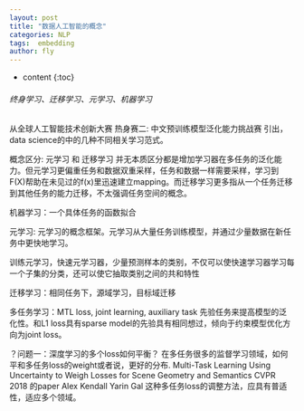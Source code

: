 ```yaml
---
layout: post
title: "数据人工智能的概念"
categories: NLP
tags:  embedding
author: fly
---
```


* content
{:toc}

######  终身学习、迁移学习、元学习、机器学习
从全球人工智能技术创新大赛
热身赛二: 中文预训练模型泛化能力挑战赛
引出，data science的中的几种不同相关学习范式。

概念区分:
 元学习 和 迁移学习 并无本质区分都是增加学习器在多任务的泛化能力。但元学习更偏重任务和数据双重采样，任务和数据一样需要采样，学习到F(X)帮助在未见过的f(x)里迅速建立mapping。而迁移学习更多指从一个任务迁移到其他任务的能力迁移，不太强调任务空间的概念。

机器学习：一个具体任务的函数拟合

元学习: 元学习的概念框架。元学习从大量任务训练模型，并通过少量数据在新任务中更快地学习。

训练元学习，快速元学习器，少量预测样本的类别，不仅可以使快速学习器学习每一个子集的分类，还可以使它抽取类别之间的共和特性

迁移学习：相同任务下，源域学习，目标域迁移

多任务学习：MTL loss, joint learning, auxiliary task 先验任务来提高模型的泛化性。和L1 loss具有sparse model的先验具有相同想过，倾向于约束模型优化方向为joint loss。

？问题一：深度学习的多个loss如何平衡？
在多任务很多的监督学习领域，如何平和多任务loss的weight或者说，更好的分布.
Multi-Task Learning Using Uncertainty to Weigh Losses for Scene Geometry and Semantics
CVPR 2018 的paper Alex Kendall Yarin Gal
这种多任务loss的调整方法，应具有普适性，适应多个领域。








